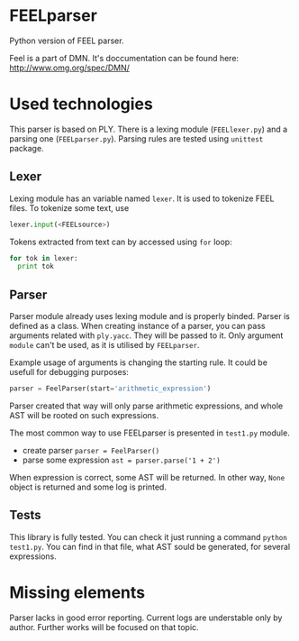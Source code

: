 # FEELparser
Python version of FEEL parser.

Feel is a part of DMN. It's doccumentation can be found here: http://www.omg.org/spec/DMN/

# Used technologies
This parser is based on PLY. There is a lexing module (`FEELlexer.py`) and a parsing one (`FEELparser.py`).
Parsing rules are tested using `unittest` package.
## Lexer
Lexing module has an variable named `lexer`. It is used to tokenize FEEL files. To tokenize some text, use 
```python
lexer.input(<FEELsource>)
```
Tokens extracted from text can by accessed using `for` loop:
```python
for tok in lexer:
  print tok
```

## Parser
Parser module already uses lexing module and is properly binded. Parser is defined as a class.
When creating instance of a parser, you can pass arguments related with `ply.yacc`. They will be passed to it.
Only argument `module` can't be used, as it is utilised by `FEELparser`.

Example usage of arguments is changing the starting rule. It could be usefull for debugging purposes:
```python
parser = FeelParser(start='arithmetic_expression')
```
Parser created that way will only parse arithmetic expressions, and whole AST will be rooted on such expressions.

The most common way to use FEELparser is presented in `test1.py` module.
  - create parser `parser = FeelParser()`
  - parse some expression `ast = parser.parse('1 + 2')`
  
When expression is correct, some AST will be returned. In other way, `None` object is returned and some log is printed.

## Tests
This library is fully tested. You can check it just running a command `python test1.py`.
You can find in that file, what AST sould be generated, for several expressions.

# Missing elements
Parser lacks in good error reporting. Current logs are understable only by author. Further works will be focused on that topic.
